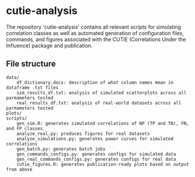 # cutie-analysis #

The repository 'cutie-analysis' contains all relevant scripts for simulating correlation classes as well as automated generation of configuration files, commands, and figures associated with the CUTIE (Correlations Under the Influence) package and publication.

## File structure ###

```
data/
    df_dictionary.docx: description of what column names mean in dataframe .txt files
    sim_results_df.txt: analysis of simulated scatterplots across all parmameters tested
    real_results_df.txt: analysis of real-world datasets across all parmameters tested
plots/
scripts/
    gen_sim.R: generates simulated correlations of NP (TP and TN), FN, and FP classes
    analyze_real.py: produces figures for real datasets
    analyze_simulations.py: generates power curves for simulated correlations
    gen_batch.py: generates batch jobs
    gen_commands_configs.py: generates configs for simulated data
    gen_real_commands_configs.py: generates configs for real data
    cutie_figures.R: generates publication-ready plots based on output from above
```
